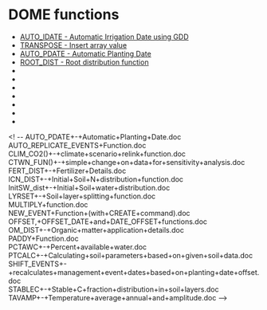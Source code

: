 # DOME functions

* [AUTO_IDATE - Automatic Irrigation Date using GDD](DOME_AUTO_IDATE.md)
* [TRANSPOSE - Insert array value](DOME_TRANSPOSE.md)
* [AUTO_PDATE - Automatic Planting Date](DOME_AUTO_PDATE.md)
* [ROOT_DIST - Root distribution function ](ROOT_DIST.md)
* []()
* []()
* []()
* []()
* []()
* []()
* []()

<! -- AUTO_PDATE+-+Automatic+Planting+Date.doc                                                 
AUTO_REPLICATE_EVENTS+Function.doc                                                       
CLIM_CO2()+-+climate+scenario+relink+function.doc                                        
CTWN_FUN()+-+simple+change+on+data+for+sensitivity+analysis.doc                          
FERT_DIST+-+Fertilizer+Details.doc                                                       
ICN_DIST+-+Initial+Soil+N+distribution+function.doc                                      
InitSW_dist+-+Initial+Soil+water+distribution.doc                                        
LYRSET+-+Soil+layer+splitting+function.doc                                               
MULTIPLY+function.doc                                                                    
NEW_EVENT+Function+(with+CREATE+command).doc                                             
OFFSET,+OFFSET_DATE+and+DATE_OFFSET+functions.doc                                        
OM_DIST+-+Organic+matter+application+details.doc                                         
PADDY+Function.doc                                                                       
PCTAWC+-+Percent+available+water.doc                                                     
PTCALC+-+Calculating+soil+parameters+based+on+given+soil+data.doc                        
SHIFT_EVENTS+-+recalculates+management+event+dates+based+on+planting+date+offset.doc     
STABLEC+-+Stable+C+fraction+distribution+in+soil+layers.doc                              
TAVAMP+-+Temperature+average+annual+and+amplitude.doc -->

